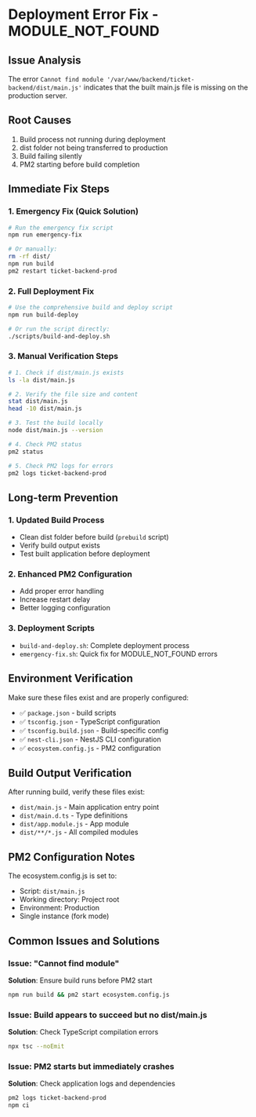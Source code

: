 # Deployment Error Fix - MODULE_NOT_FOUND

## Issue Analysis
The error `Cannot find module '/var/www/backend/ticket-backend/dist/main.js'` indicates that the built main.js file is missing on the production server.

## Root Causes
1. Build process not running during deployment
2. dist folder not being transferred to production
3. Build failing silently
4. PM2 starting before build completion

## Immediate Fix Steps

### 1. Emergency Fix (Quick Solution)
```bash
# Run the emergency fix script
npm run emergency-fix

# Or manually:
rm -rf dist/
npm run build
pm2 restart ticket-backend-prod
```

### 2. Full Deployment Fix
```bash
# Use the comprehensive build and deploy script
npm run build-deploy

# Or run the script directly:
./scripts/build-and-deploy.sh
```

### 3. Manual Verification Steps
```bash
# 1. Check if dist/main.js exists
ls -la dist/main.js

# 2. Verify the file size and content
stat dist/main.js
head -10 dist/main.js

# 3. Test the build locally
node dist/main.js --version

# 4. Check PM2 status
pm2 status

# 5. Check PM2 logs for errors
pm2 logs ticket-backend-prod
```

## Long-term Prevention

### 1. Updated Build Process
- Clean dist folder before build (`prebuild` script)
- Verify build output exists
- Test built application before deployment

### 2. Enhanced PM2 Configuration
- Add proper error handling
- Increase restart delay
- Better logging configuration

### 3. Deployment Scripts
- `build-and-deploy.sh`: Complete deployment process
- `emergency-fix.sh`: Quick fix for MODULE_NOT_FOUND errors

## Environment Verification
Make sure these files exist and are properly configured:
- ✅ `package.json` - build scripts
- ✅ `tsconfig.json` - TypeScript configuration
- ✅ `tsconfig.build.json` - Build-specific config
- ✅ `nest-cli.json` - NestJS CLI configuration
- ✅ `ecosystem.config.js` - PM2 configuration

## Build Output Verification
After running build, verify these files exist:
- `dist/main.js` - Main application entry point
- `dist/main.d.ts` - Type definitions
- `dist/app.module.js` - App module
- `dist/**/*.js` - All compiled modules

## PM2 Configuration Notes
The ecosystem.config.js is set to:
- Script: `dist/main.js`
- Working directory: Project root
- Environment: Production
- Single instance (fork mode)

## Common Issues and Solutions

### Issue: "Cannot find module"
**Solution**: Ensure build runs before PM2 start
```bash
npm run build && pm2 start ecosystem.config.js
```

### Issue: Build appears to succeed but no dist/main.js
**Solution**: Check TypeScript compilation errors
```bash
npx tsc --noEmit
```

### Issue: PM2 starts but immediately crashes
**Solution**: Check application logs and dependencies
```bash
pm2 logs ticket-backend-prod
npm ci
```

